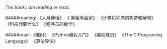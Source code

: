 _The book i am reading or read._

#####reading:
  《人月神话》
  《 黑客与画家》
  《计算机程序的构造和解释》
  《科技想要什么》
  《程序员的数学》

#####read:
  《编码》
  《Python编程入门》
  《编程珠玑》
  《The C Programing Language》
  《算法导论》
